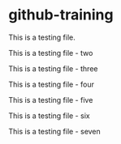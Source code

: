 # github-training

This is a testing file. 

This is a testing file - two

This is a testing file - three

This is a testing file - four

This is a testing file - five

This is a testing file - six

This is a testing file - seven 